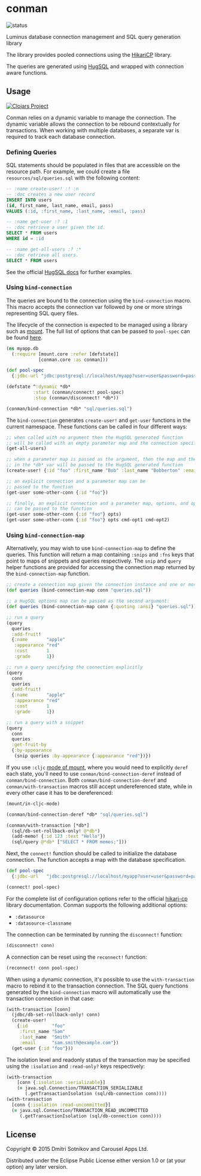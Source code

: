# conman

![status](https://circleci.com/gh/luminus-framework/conman.svg?style=shield&circle-token=da462d56802b9a0ff94ecc7992d1d0caf8475d00)

Luminus database connection management and SQL query generation library

The library provides pooled connections using the [HikariCP](https://github.com/brettwooldridge/HikariCP) library.

The queries are generated using [HugSQL](https://github.com/layerware/hugsql) and wrapped with
connection aware functions.

## Usage

[![Clojars Project](http://clojars.org/conman/latest-version.svg)](http://clojars.org/conman)

Conman relies on a dynamic variable to manage the connection. The dynamic variable allows the connection to be
rebound contextually for transactions. When working with multiple databases, a separate var is required
to track each database connection.

### Defining Queries

SQL statements should be populated in files that are accessible on the resource path.
For example, we could create a file `resources/sql/queries.sql` with
the following content:

``` sql
-- :name create-user! :! :n
-- :doc creates a new user record
INSERT INTO users
(id, first_name, last_name, email, pass)
VALUES (:id, :first_name, :last_name, :email, :pass)

-- :name get-user :? :1
-- :doc retrieve a user given the id.
SELECT * FROM users
WHERE id = :id

-- :name get-all-users :? :*
-- :doc retrieve all users.
SELECT * FROM users
```
See the official [HugSQL docs](http://www.hugsql.org/) for further examples.

### Using `bind-connection`

The queries are bound to the connection using the `bind-connection` macro. This macro
accepts the connection var followed by one or more strings representing SQL query files.

The lifecycle of the connection is expected to be managed using a library such as [mount](https://github.com/tolitius/mount). The full list of options that can be passed to `pool-spec` can be found [here](https://github.com/tomekw/hikari-cp#configuration-options).


```clojure
(ns myapp.db
  (:require [mount.core :refer [defstate]]
            [conman.core :as conman]))

(def pool-spec
  {:jdbc-url "jdbc:postgresql://localhost/myapp?user=user&password=pass"})

(defstate ^:dynamic *db*
          :start (conman/connect! pool-spec)
          :stop (conman/disconnect! *db*))

(conman/bind-connection *db* "sql/queries.sql")
```

The `bind-connection` generates `create-user!` and `get-user` functions
in the current namespace. These functions can be called in four different ways:

```clojure
;; when called with no argument then the HugSQL generated function
;; will be called with an empty parameter map and the connection specified in the *db* var
(get-all-users)

;; when a parameter map is passed as the argument, then the map and the connection specified
;; in the *db* var will be passed to the HugSQL generated function
(create-user! {:id "foo" :first_name "Bob" :last_name "Bobberton" :email nil :pass nil})

;; an explicit connection and a parameter map can be
;; passed to the function
(get-user some-other-conn {:id "foo"})

;; finally, an explicit connection and a parameter map, options, and optional command options
;; can be passed to the function
(get-user some-other-conn {:id "foo"} opts)
(get-user some-other-conn {:id "foo"} opts cmd-opt1 cmd-opt2)
```

### Using `bind-connection-map`

Alternatively, you may wish to use `bind-connection-map` to define the queries. This function will return
a map containing `:snips` and `:fns` keys that point to maps of snippets and queries respectively.
The `snip` and `query` helper functions are provided for accessing the connection map returned by the `bind-connection-map`
function.

```clojure
;; create a connection map given the connection instance and one or more query files:
(def queries (bind-connection-map conn "queries.sql"))

;; a HugSQL options map can be passed as the second argument:
(def queries (bind-connection-map conn {:quoting :ansi} "queries.sql"))

;; run a query
(query
  queries
  :add-fruit!
  {:name       "apple"
   :appearance "red"
   :cost       1
   :grade      1})

;; run a query specifying the connection explicitly
(query
  conn
  queries
  :add-fruit!
  {:name       "apple"
   :appearance "red"
   :cost       1
   :grade      1})

;; run a query with a snippet
(query
  conn
  queries
  :get-fruit-by
  {:by-appearance
   (snip queries :by-appearance {:appearance "red"})})
```

If you use `:cljc` [mode of mount](https://github.com/tolitius/mount/blob/master/doc/clojurescript.md#clojure-and-clojurescript-mode),
where you would need to explicitly `deref` each state, you'll need to use `conman/bind-connection-deref` instead of
`conman/bind-connection`. Both `conman/bind-connection-deref` and `conman/with-transaction` macros still accept undereferenced state,
while in every other case it has to be dereferenced:

```clojure
(mount/in-cljc-mode)

(conman/bind-connection-deref *db* "sql/queries.sql")

(conman/with-transaction [*db*]
  (sql/db-set-rollback-only! @*db*)
  (add-memo! {:id 123 :text "Hello"})
  (sql/query @*db* ["SELECT * FROM memos;"]))

```

Next, the `connect!` function should be called to initialize the database connection.
The function accepts a map with the database specification.

```clojure
(def pool-spec
  {:jdbc-url   "jdbc:postgresql://localhost/myapp?user=user&password=pass"})

(connect! pool-spec)
```

For the complete list of configuration options refer to the official [hikari-cp](https://github.com/tomekw/hikari-cp) library documentation. Conman supports the following additional options:

* `:datasource`
* `:datasource-classname`

The connection can be terminated by running the `disconnect!` function:

```clojure
(disconnect! conn)
```

A connection can be reset using the `reconnect!` function:

```clojure
(reconnect! conn pool-spec)
```

When using a dynamic connection, it's possible to use the `with-transaction`
macro to rebind it to the transaction connection. The SQL query functions
generated by the `bind-connection` macro will automatically use the transaction
connection in that case:

```clojure
(with-transaction [conn]
  (jdbc/db-set-rollback-only! conn)
  (create-user!
    {:id         "foo"
     :first_name "Sam"
     :last_name  "Smith"
     :email      "sam.smith@example.com"})
  (get-user {:id "foo"}))
```

The isolation level and readonly status of the transaction may be specified using the `:isolation`
and `:read-only?` keys respectively:

```clojure
(with-transaction
    [conn {:isolation :serializable}]
    (= java.sql.Connection/TRANSACTION_SERIALIZABLE
       (.getTransactionIsolation (sql/db-connection conn))))
(with-transaction
  [conn {:isolation :read-uncommitted}]
  (= java.sql.Connection/TRANSACTION_READ_UNCOMMITTED
     (.getTransactionIsolation (sql/db-connection conn))))
```

## License

Copyright © 2015 Dmitri Sotnikov and Carousel Apps Ltd.

Distributed under the Eclipse Public License either version 1.0 or (at
your option) any later version.

